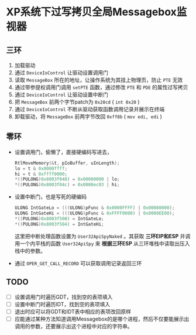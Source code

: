 # XP系统下过写拷贝全局Messagebox监视器
## 三环

1. 加载驱动
2. 通过 `DeviceIoControl` 让驱动设置调用门
3. 读取 `MessageBox` 所在的地址，让操作系统为其挂上物理页，防止 `PTE` 无效
4. 通过带参提权调用门调用 `setPTE` 函数，通过修改 `PTE` 和 `PDE` 的属性过写拷贝
5. 通过 `DeviceIoControl` 让驱动设置中断门
6. 把 `MessageBox` 前两个字节patch为 `0x20cd` ( `int 0x20` )
7. 通过 `DeviceIoControl` 不断从驱动获取函数调用记录并展示在终端
8. 卸载驱动，将 `MessageBox` 前两字节改回 `0xff8b` ( `mov edi, edi` )



## 零环

+ 设置调用门，偷懒了，直接硬编码写进去，

  ```c
  RtlMoveMemory(&t, pIoBuffer, uInLength);
  lo = t & 0x0000ffff;
  hi = t & 0xffff0000;
  *((PULONG)0x8003f048) = 0x00080000 | lo;
  *((PULONG)0x8003f04c) = 0x0000ec03 | hi;
  ```

+ 设置中断门，也是写死的硬编码

  ```c
  ULONG IntGateLo = (((ULONG)pFunc & 0x0000FFFF) | 0x00080000);
  ULONG IntGateHi = (((ULONG)pFunc & 0xFFFF0000) | 0x0000EE00);
  *((PULONG)0x8003f500) = IntGateLo;
  *((PULONG)0x8003f504) = IntGateHi;
  ```

  这里把中断处理函数设置为 `User32ApiSpyNaked` 。其获取 **三环EIP和ESP** 并调用一个内平栈的函数 `User32ApiSpy` 来 **根据三环ESP** 从三环堆栈中读取出压入栈中的参数。

+ 通过 `OPER_GET_CALL_RECORD` 可以获取调用记录返回三环

## TODO

- [ ] 设置调用门时遍历GDT，找到空的表项填入
- [ ] 设置中断门时遍历IDT，找到空的表项填入
- [ ] 退出时应可以将GDT和IDT表中相应的表项改回原样
- [ ] 应能通过某种方法知道调用Messagebox的是哪个进程，然后不仅要能展示出调用的参数，还要展示出这个进程中对应的字符串。